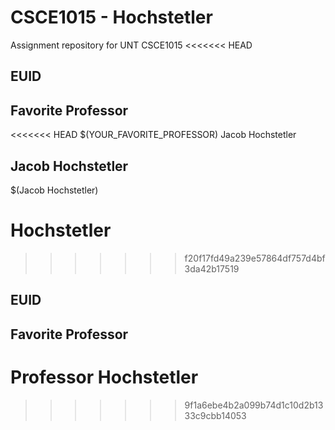 # CSCE1015 - Hochstetler
Assignment repository for UNT CSCE1015
<<<<<<< HEAD
## EUID



## Favorite Professor
<<<<<<< HEAD
$(YOUR_FAVORITE_PROFESSOR)
Jacob Hochstetler
## Jacob Hochstetler
$(Jacob Hochstetler)

Hochstetler
=======

>>>>>>> f20f17fd49a239e57864df757d4bf3da42b17519
## EUID

## Favorite Professor
Professor Hochstetler
=======

>>>>>>> 9f1a6ebe4b2a099b74d1c10d2b1333c9cbb14053
